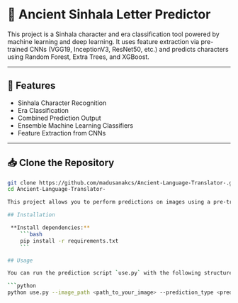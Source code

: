 # 🗿 Ancient Sinhala Letter Predictor 

This project is a Sinhala character and era classification tool powered by machine learning and deep learning. It uses feature extraction via pre-trained CNNs (VGG19, InceptionV3, ResNet50, etc.) and predicts characters using Random Forest, Extra Trees, and XGBoost.

---

## 🚀 Features

- Sinhala Character Recognition
- Era Classification
- Combined Prediction Output
- Ensemble Machine Learning Classifiers
- Feature Extraction from CNNs

---

## 📥 Clone the Repository

```bash
git clone https://github.com/madusanakcs/Ancient-Language-Translator-.git
cd Ancient-Language-Translator-

This project allows you to perform predictions on images using a pre-trained model.

## Installation

 **Install dependencies:**
    ```bash
    pip install -r requirements.txt
    ```

## Usage

You can run the prediction script `use.py` with the following structure:

```python
python use.py --image_path <path_to_your_image> --prediction_type <prediction_option>
